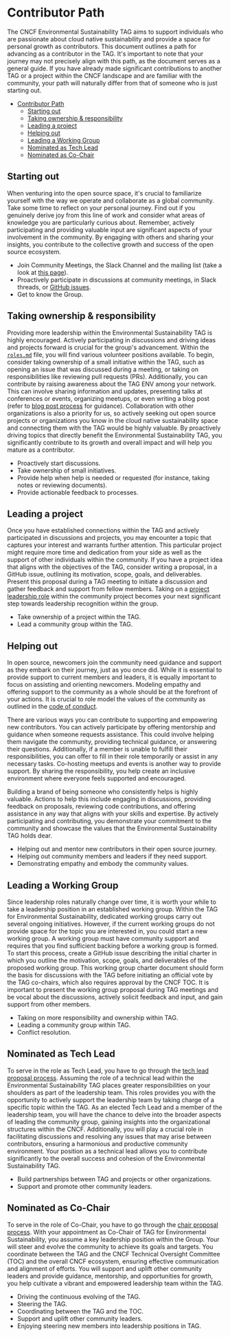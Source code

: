 # Contributor Path

The CNCF Environmental Sustainability TAG aims to support individuals who are passionate about cloud native sustainability and provide a space for personal growth as contributors.
This document outlines a path for advancing as a contributor in the TAG. 
It's important to note that your journey may not precisely align with this path, as the document serves as a general guide.
If you have already made significant contributions to another TAG or a project within the CNCF landscape and are familiar with the community, your path will naturally differ from that of someone who is just starting out.

- [Contributor Path](#contributor-path)
  - [Starting out](#starting-out)
  - [Taking ownership \& responsibility](#taking-ownership--responsibility)
  - [Leading a project](#leading-a-project)
  - [Helping out](#helping-out)
  - [Leading a Working Group](#leading-a-working-group)
  - [Nominated as Tech Lead](#nominated-as-tech-lead)
  - [Nominated as Co-Chair](#nominated-as-co-chair)

## Starting out

When venturing into the open source space, it's crucial to familiarize yourself with the way we operate and collaborate as a global community.
Take some time to reflect on your personal journey.
Find out if you genuinely derive joy from this line of work and consider what areas of knowledge you are particularly curious about.
Remember, actively participating and providing valuable input are significant aspects of your involvement in the community.
By engaging with others and sharing your insights, you contribute to the collective growth and success of the open source ecosystem.

* Join Community Meetings, the Slack Channel and the mailing list (take a look at [this page](https://github.com/cncf/tag-env-sustainability/#contact)).
* Proactively participate in discussions at community meetings, in Slack threads, or [GitHub issues](https://github.com/cncf/tag-env-sustainability/issues).
* Get to know the Group.

## Taking ownership & responsibility

Providing more leadership within the Environmental Sustainability TAG is highly encouraged. Actively participating in discussions and driving ideas and projects forward is crucial for the group's advancement.
Within the [`roles.md`](roles.md) file, you will find various volunteer positions available.
To begin, consider taking ownership of a small initiative within the TAG, such as opening an issue that was discussed during a meeting, or taking on responsibilities like reviewing pull requests (PRs).
Additionally, you can contribute by raising awareness about the TAG ENV among your network. This can involve sharing information and updates, presenting talks at conferences or events, organizing meetups, or even writing a blog post (refer to [blog post process](blogpost-process.md) for guidance).
Collaboration with other organizations is also a priority for us, so actively seeking out open source projects or organizations you know in the cloud native sustainability space and connecting them with the TAG would be highly valuable.
By proactively driving topics that directly benefit the Environmental Sustainability TAG, you significantly contribute to its growth and overall impact and will help you mature as a contributor.

* Proactively start discussions.
* Take ownership of small initiatives.
* Provide help when help is needed or requested (for instance, taking notes or reviewing documents).
* Provide actionable feedback to processes.

## Leading a project

Once you have established connections within the TAG and actively participated in discussions and projects, you may encounter a topic that captures your interest and warrants further attention.
This particular project might require more time and dedication from your side as well as the support of other individuals within the community.
If you have a project idea that aligns with the objectives of the TAG, consider writing a proposal, in a GitHub issue, outlining its motivation, scope, goals, and deliverables.
Present this proposal during a TAG meeting to initiate a discussion and gather feedback and support from fellow members.
Taking on a [project leadership role](roles.md#role-of-project-leads) within the community project becomes your next significant step towards leadership recognition within the group.

* Take ownership of a project within the TAG.
* Lead a community group within the TAG.

## Helping out

In open source, newcomers join the community need guidance and support as they embark on their journey, just as you once did.
While it is essential to provide support to current members and leaders, it is equally important to focus on assisting and orienting newcomers.
Modeling empathy and offering support to the community as a whole should be at the forefront of your actions.
It is crucial to role model the values of the community as outlined in the [code of conduct](http://cncf.io/conduct/).

There are various ways you can contribute to supporting and empowering new contributors.
You can actively participate by offering mentorship and guidance when someone requests assistance. This could involve helping them navigate the community, providing technical guidance, or answering their questions.
Additionally, if a member is unable to fulfill their responsibilities, you can offer to fill in their role temporarily or assist in any necessary tasks.
Co-hosting meetups and events is another way to provide support. By sharing the responsibility, you help create an inclusive environment where everyone feels supported and encouraged.

Building a brand of being someone who consistently helps is highly valuable.
Actions to help this include engaging in discussions, providing feedback on proposals, reviewing code contributions, and offering assistance in any way that aligns with your skills and expertise.
By actively participating and contributing, you demonstrate your commitment to the community and showcase the values that the Environmental Sustainability TAG holds dear.

* Helping out and mentor new contributors in their open source journey.
* Helping out community members and leaders if they need support.
* Demonstrating empathy and embody the community values.

## Leading a Working Group

Since leadership roles naturally change over time, it is worth your while to take a leadership position in an established working group.
Within the TAG for Environmental Sustainability, dedicated working groups carry out several ongoing initiatives.
However, if the current working groups do not provide space for the topic you are interested in, you could start a new working group.
A working group must have community support and requires that you find sufficient backing before a working group is formed.
To start this process, create a GitHub issue describing the initial charter in which you outline the motivation, scope, goals, and deliverables of the proposed working group.
This working group charter document should form the basis for discussions with the TAG before initiating an official vote by the TAG co-chairs, which also requires approval by the CNCF TOC.
It is important to present the working group proposal during TAG meetings and be vocal about the discussions, actively solicit feedback and input, and gain support from other members.

* Taking on more responsibility and ownership within TAG.
* Leading a community group within TAG.
* Conflict resolution.

## Nominated as Tech Lead

To serve in the role as Tech Lead, you have to go through the [tech lead proposal process](https://github.com/cncf/tag-env-sustainability/blob/main/governance/tech-lead-proposal-process.md).
Assuming the role of a technical lead within the Environmental Sustainability TAG places greater responsibilities on your shoulders as part of the leadership team.
This roles provides you with the opportunity to actively support the leadership team by taking charge of a specific topic within the TAG.
As an elected Tech Lead and a member of the leadership team, you will have the chance to delve into the broader aspects of leading the community group, gaining insights into the organizational structures within the CNCF. 
Additionally, you will play a crucial role in facilitating discussions and resolving any issues that may arise between contributors, ensuring a harmonious and productive community environment.
Your position as a technical lead allows you to contribute significantly to the overall success and cohesion of the Environmental Sustainability TAG.

* Build partnerships between TAG and projects or other organizations.
* Support and promote other community leaders.

## Nominated as Co-Chair

To serve in the role of Co-Chair, you have to go through the [chair proposal process](https://github.com/cncf/tag-env-sustainability/blob/main/governance/chair-proposal-process.md).
With your appointment as Co-Chair of TAG for Environmental Sustainability, you assume a key leadership position within the Group.
Your will steer and evolve the community to achieve its goals and targets. 
You coordinate between the TAG and the CNCF Technical Oversight Committee (TOC) and the overall CNCF ecosystem, ensuring effective communication and alignment of efforts.
You will support and uplift other community leaders and provide guidance, mentorship, and opportunities for growth, you help cultivate a vibrant and empowered leadership team within the TAG.

* Driving the continuous evolving of the TAG.
* Steering the TAG.
* Coordinating between the TAG and the TOC.
* Support and uplift other community leaders.
* Enjoying steering new members into leadership positions in TAG.
